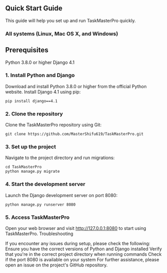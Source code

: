 ## Quick Start Guide

This guide will help you set up and run TaskMasterPro quickly.

### All systems (Linux, Mac OS X, and Windows)

## **Prerequisites**

Python 3.8.0 or higher
Django 4.1

### 1. Install Python and Django
Download and install Python 3.8.0 or higher from the official Python website.
Install Django 4.1 using pip:

```
pip install django==4.1
```

### 2. Clone the repository
Clone the TaskMasterPro repository using Git:

```
git clone https://github.com/MasterShifu619/TaskMasterPro.git
```

### 3. Set up the project
Navigate to the project directory and run migrations:

```
cd TaskMasterPro
python manage.py migrate
```

### 4. Start the development server
Launch the Django development server on port 8080:

```
python manage.py runserver 8080
```

### 5. Access TaskMasterPro
Open your web browser and visit http://127.0.0.1:8080 to start using TaskMasterPro.
Troubleshooting

If you encounter any issues during setup, please check the following:
Ensure you have the correct versions of Python and Django installed
Verify that you're in the correct project directory when running commands
Check if the port 8080 is available on your system
For further assistance, please open an issue on the project's GitHub repository.